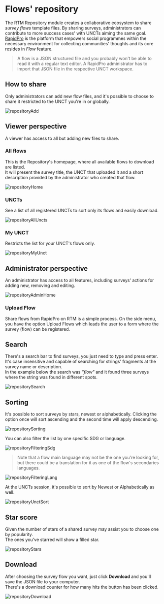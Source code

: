 # Flows' repository

The RTM Repository module creates a collaborative ecosystem<!-- gives the opportunity --> to share *survey flows* template files. By sharing surveys, administrators can contribute to more success cases' with UNCTs aiming the same goal.  
[RapidPro](https://rapidpro.ilhasoft.mobi) is the platform that empowers social programmes within the necessary environment for collecting communities' thoughts and its core resides in *Flow* feature.

> A flow is a JSON structured file and you probably won't be able to read it with a regular text editor. A RapidPro administrator has to import that JSON file in the respective UNCT workspace.

## How to share

Only administrators can add new flow files, and it's possible to choose to share it restricted to the UNCT you're in or globally.

![repositoryAdd](../../_images/repositoryAdd.png)

## Viewer perspective

A viewer has access to all but adding new files to share.

### All flows

This is the Repository's homepage, where all available flows to download are listed.  
It will present the survey title, the UNCT that uploaded it and a short description provided by the administrator who created that flow.

![repositoryHome](../../_images/repositoryHome.png)

### UNCTs

See a list of all registered UNCTs to sort only its flows and easily download.

![repositoryAllUncts](../../_images/repositoryUncts.png)

### My UNCT

Restricts the list for your UNCT's flows only.

![repositoryMyUnct](../../_images/repositoryMyUnct.png)

## Administrator perspective

An administrator has access to all features, including surveys' actions for adding new, removing and editing.

![repositoryAdminHome](../../_images/repositoryAdminHome.png)

### Upload Flow

Share flows from RapidPro on RTM is a simple process. On the side menu, you have the option Upload Flows which leads the user to a form where the survey (flow) can be registered.

## Search

There's a search bar to find surveys, you just need to type and press enter. It's case insensitive and capable of searching for strings' fragments at the survey name or description.  
In the example below the search was *"flow"* and it found three surveys where the string was found in different spots.

![repositorySearch](../../_images/repositorySearch.png)

## Sorting

It's possible to sort surveys by stars, newest or alphabetically. Clicking the option once will sort ascending and the second time will apply descending.  

![repositorySorting](../../_images/repositorySorting.png)

You can also filter the list by one specific SDG or language.

![repositoryFilteringSdg](../../_images/repositoryFilteringSdg.png)

> Note that a flow main language may not be the one you're looking for, but there could be a translation for it as one of the flow's secondaries languages.

![repositoryFilteringLang](../../_images/repositoryFilteringLang.png)

At the UNCTs session, it's possible to sort by Newest or Alphabetically as well.

![repositoryUnctSort](../../_images/repositoryUnctSort.png)

## Star score

Given the number of stars of a shared survey may assist you to choose one by popularity.  
The ones you've starred will show a filled star.

![repositoryStars](../../_images/repositoryStars.png)

## Download

After choosing the survey flow you want, just click **Download** and you'll save the JSON file to your computer.  
There's a download counter for how many hits the button has been clicked.

![repositoryDownload](../../_images/repositoryDownload.png)

